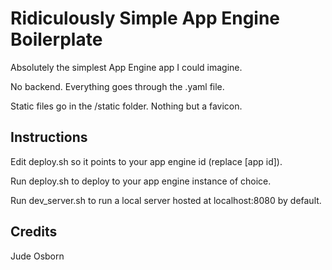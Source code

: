 # Ridiculously Simple App Engine Boilerplate

Absolutely the simplest App Engine app I could imagine. 

No backend. Everything goes through the .yaml file. 

Static files go in the /static folder. Nothing but a favicon.

## Instructions

Edit deploy.sh so it points to your app engine id (replace [app id]).

Run deploy.sh to deploy to your app engine instance of choice.

Run dev_server.sh to run a local server hosted at localhost:8080 by default.

## Credits

Jude Osborn
